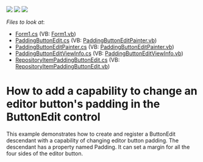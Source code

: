 <!-- default badges list -->
![](https://img.shields.io/endpoint?url=https://codecentral.devexpress.com/api/v1/VersionRange/128618707/10.1.5%2B)
[![](https://img.shields.io/badge/Open_in_DevExpress_Support_Center-FF7200?style=flat-square&logo=DevExpress&logoColor=white)](https://supportcenter.devexpress.com/ticket/details/E2450)
[![](https://img.shields.io/badge/📖_How_to_use_DevExpress_Examples-e9f6fc?style=flat-square)](https://docs.devexpress.com/GeneralInformation/403183)
<!-- default badges end -->
<!-- default file list -->
*Files to look at*:

* [Form1.cs](./CS/ButtonEditWithPadding/Form1.cs) (VB: [Form1.vb](./VB/ButtonEditWithPadding/Form1.vb))
* [PaddingButtonEdit.cs](./CS/ButtonEditWithPadding/PaddingButtonEdit.cs) (VB: [PaddingButtonEditPainter.vb](./VB/ButtonEditWithPadding/PaddingButtonEditPainter.vb))
* [PaddingButtonEditPainter.cs](./CS/ButtonEditWithPadding/PaddingButtonEditPainter.cs) (VB: [PaddingButtonEditPainter.vb](./VB/ButtonEditWithPadding/PaddingButtonEditPainter.vb))
* [PaddingButtonEditViewInfo.cs](./CS/ButtonEditWithPadding/PaddingButtonEditViewInfo.cs) (VB: [PaddingButtonEditViewInfo.vb](./VB/ButtonEditWithPadding/PaddingButtonEditViewInfo.vb))
* [RepositoryItemPaddingButtonEdit.cs](./CS/ButtonEditWithPadding/RepositoryItemPaddingButtonEdit.cs) (VB: [RepositoryItemPaddingButtonEdit.vb](./VB/ButtonEditWithPadding/RepositoryItemPaddingButtonEdit.vb))
<!-- default file list end -->
# How to add a capability to change an editor button's padding in the ButtonEdit control


<p>This example demonstrates how to create and register a ButtonEdit descendant with a capability of changing editor button padding. The descendant has a property named Padding. It can set a margin for all the four sides of the editor button.</p>

<br/>


